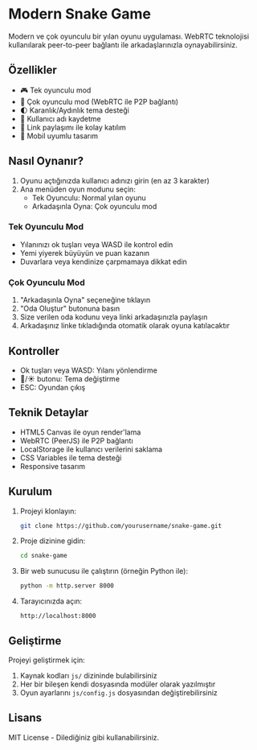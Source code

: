 # Modern Snake Game

Modern ve çok oyunculu bir yılan oyunu uygulaması. WebRTC teknolojisi kullanılarak peer-to-peer bağlantı ile arkadaşlarınızla oynayabilirsiniz.

## Özellikler

- 🎮 Tek oyunculu mod
- 👥 Çok oyunculu mod (WebRTC ile P2P bağlantı)
- 🌓 Karanlık/Aydınlık tema desteği
- 💾 Kullanıcı adı kaydetme
- 🔗 Link paylaşımı ile kolay katılım
- 📱 Mobil uyumlu tasarım

## Nasıl Oynanır?

1. Oyunu açtığınızda kullanıcı adınızı girin (en az 3 karakter)
2. Ana menüden oyun modunu seçin:
   - Tek Oyunculu: Normal yılan oyunu
   - Arkadaşınla Oyna: Çok oyunculu mod

### Tek Oyunculu Mod

- Yılanınızı ok tuşları veya WASD ile kontrol edin
- Yemi yiyerek büyüyün ve puan kazanın
- Duvarlara veya kendinize çarpmamaya dikkat edin

### Çok Oyunculu Mod

1. "Arkadaşınla Oyna" seçeneğine tıklayın
2. "Oda Oluştur" butonuna basın
3. Size verilen oda kodunu veya linki arkadaşınızla paylaşın
4. Arkadaşınız linke tıkladığında otomatik olarak oyuna katılacaktır

## Kontroller

- Ok tuşları veya WASD: Yılanı yönlendirme
- 🌙/☀️ butonu: Tema değiştirme
- ESC: Oyundan çıkış

## Teknik Detaylar

- HTML5 Canvas ile oyun render'lama
- WebRTC (PeerJS) ile P2P bağlantı
- LocalStorage ile kullanıcı verilerini saklama
- CSS Variables ile tema desteği
- Responsive tasarım

## Kurulum

1. Projeyi klonlayın:
   ```bash
   git clone https://github.com/yourusername/snake-game.git
   ```

2. Proje dizinine gidin:
   ```bash
   cd snake-game
   ```

3. Bir web sunucusu ile çalıştırın (örneğin Python ile):
   ```bash
   python -m http.server 8000
   ```

4. Tarayıcınızda açın:
   ```
   http://localhost:8000
   ```

## Geliştirme

Projeyi geliştirmek için:

1. Kaynak kodları `js/` dizininde bulabilirsiniz
2. Her bir bileşen kendi dosyasında modüler olarak yazılmıştır
3. Oyun ayarlarını `js/config.js` dosyasından değiştirebilirsiniz

## Lisans

MIT License - Dilediğiniz gibi kullanabilirsiniz. 
